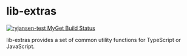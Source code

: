 # lib-extras
[![ryjansen-test MyGet Build Status](https://www.myget.org/BuildSource/Badge/ryjansen-test?identifier=cc7dfddd-6806-4b18-b3ec-f2d589023028)](https://www.myget.org/)

lib-extras provides a set of common utility functions for TypeScript or JavaScript.